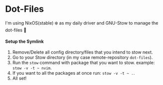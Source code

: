 # Dot-Files
I'm using NixOS(stable) ❄️ as my daily driver and GNU-Stow to manage the dot-files  🙂 

#### Setup the Symlink
1. Remove/Delete all config directory/files that you intend to stow next.
2. Go to your Stow directory (in my case remote-repository `dot-files`).
3. Run the `stow` command with package that you want to stow.
example: `stow -v -t ~ nvim`.
4. If you want to all the packages at once run: `stow -v -t ~ .`.
5. All set!
